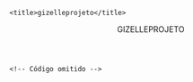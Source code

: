 <head>
    <!-- Código omitido -->

    <title>gizelleprojeto</title>
</head>

<body>
    <header>GIZELLEPROJETO</header>

    <!-- Código omitido -->
</body>
